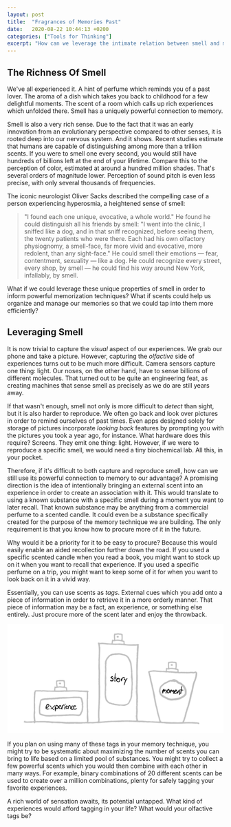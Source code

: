 ```yaml
---
layout: post
title:  "Fragrances of Memories Past"
date:   2020-08-22 10:44:13 +0200
categories: ["Tools for Thinking"]
excerpt: "How can we leverage the intimate relation between smell and memory?"
---
```

## The Richness Of Smell

We've all experienced it. A hint of perfume which reminds you of a past lover. The aroma of a dish which takes you back to childhood for a few delightful moments. The scent of a room which calls up rich experiences which unfolded there. Smell has a uniquely powerful connection to memory.

Smell is also a very rich sense. Due to the fact that it was an early innovation from an evolutionary perspective compared to other senses, it is rooted deep into our nervous system. And it shows. Recent studies estimate that humans are capable of distinguishing among more than a trillion scents. If you were to smell one every second, you would still have hundreds of billions left at the end of your lifetime. Compare this to the perception of color, estimated at around a hundred million shades. That's several orders of magnitude lower. Perception of sound pitch is even less precise, with only several thousands of frequencies.

The iconic neurologist Oliver Sacks described the compelling case of a person experiencing hyperosmia, a heightened sense of smell:

> "I found each one unique, evocative, a whole world." He found he could distinguish all his friends by smell: "I went into the clinic, I sniffed like a dog, and in that sniff recognized, before seeing them, the twenty patients who were there. Each had his own olfactory physiognomy, a smell-face, far more vivid and evocative, more redolent, than any sight-face." He could smell their emotions — fear, contentment, sexuality — like a dog. He could recognize every street, every shop, by smell — he could find his way around New York, infallably, by smell.

What if we could leverage these unique properties of smell in order to inform powerful memorization techniques? What if scents could help us organize and manage our memories so that we could tap into them more efficiently?

## Leveraging Smell

It is now trivial to capture the *visual* aspect of our experiences. We grab our phone and take a picture.  However, capturing the *olfactive* side of experiences turns out to be much more difficult. Camera sensors capture one thing: light. Our noses, on the other hand, have to sense billions of different molecules. That turned out to be quite an engineering feat, as creating machines that sense smell as precisely as we do are still years away.

If that wasn't enough, smell not only is more difficult to *detect* than sight, but it is also harder to reproduce. We often go back and look over pictures in order to remind ourselves of past times. Even apps designed solely for storage of pictures incorporate *looking back* features by prompting you with the pictures you took a year ago, for instance. What hardware does this require? Screens. They emit one thing: light. However, if we were to reproduce a specific smell, we would need a tiny biochemical lab. All this, in your pocket.

Therefore, if it's difficult to both capture and reproduce smell, how can we still use its powerful connection to memory to our advantage? A promising direction is the idea of intentionally bringing an external scent into an experience in order to create an association with it. This would translate to using a known substance with a specific smell during a moment you want to later recall. That known substance may be anything from a commercial perfume to a scented candle. It could even be a substance specifically created for the purpose of the memory technique we are building. The only requirement is that you know how to procure more of it in the future. 

Why would it be a priority for it to be easy to procure? Because this would easily enable an aided recollection further down the road. If you used a specific scented candle when you read a book, you might want to stock up on it when you want to recall that experience. If you used a specific perfume on a trip, you might want to keep some of it for when you want to look back on it in a vivid way.

Essentially, you can use scents as *tags*. External cues which you add onto a piece of information in order to retrieve it in a more orderly manner. That piece of information may be a fact, an experience, or something else entirely. Just procure more of the scent later and enjoy the throwback.

![](/assets/images/fragrances.png)

If you plan on using many of these tags in your memory technique, you might try to be systematic about maximizing the number of scents you can bring to life based on a limited pool of substances. You might try to collect a few powerful scents which you would then combine with each other in many ways. For example, binary combinations of 20 different scents can be used to create over a million combinations, plenty for safely tagging your favorite experiences.

A rich world of sensation awaits, its potential untapped. What kind of experiences would afford tagging in your life? What would your olfactive tags be?